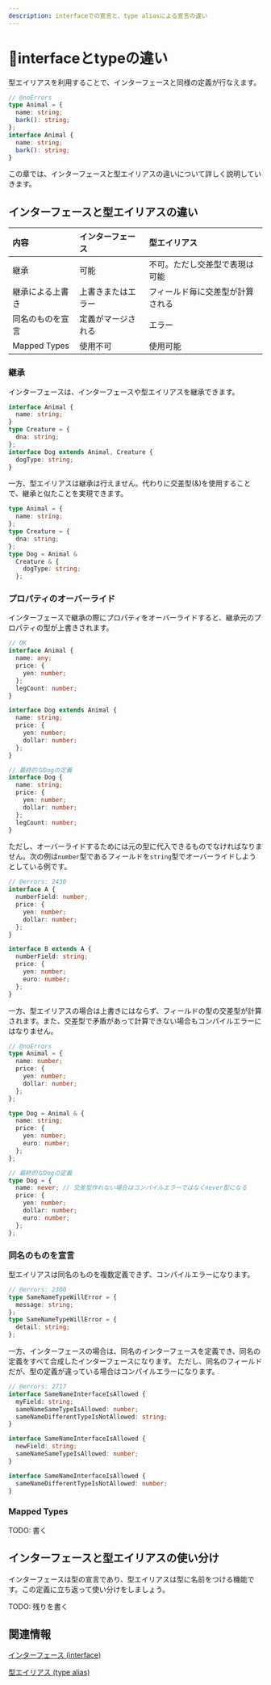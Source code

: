 ```yaml
---
description: interfaceでの宣言と、type aliasによる宣言の違い
---
```


# 🚧interfaceとtypeの違い

型エイリアスを利用することで、インターフェースと同様の定義が行なえます。

```ts twoslash
// @noErrors
type Animal = {
  name: string;
  bark(): string;
};
interface Animal {
  name: string;
  bark(): string;
}
```

この章では、インターフェースと型エイリアスの違いについて詳しく説明していきます。

## インターフェースと型エイリアスの違い

| 内容             | インターフェース   | 型エイリアス                     |
| :--------------- | :----------------- | :------------------------------- |
| 継承             | 可能               | 不可。ただし交差型で表現は可能   |
| 継承による上書き | 上書きまたはエラー | フィールド毎に交差型が計算される |
| 同名のものを宣言 | 定義がマージされる | エラー                           |
| Mapped Types     | 使用不可           | 使用可能                         |

### 継承

インターフェースは、インターフェースや型エイリアスを継承できます。

```ts twoslash
interface Animal {
  name: string;
}
type Creature = {
  dna: string;
};
interface Dog extends Animal, Creature {
  dogType: string;
}
```

一方、型エイリアスは継承は行えません。代わりに交差型(&)を使用することで、継承と似たことを実現できます。

```ts twoslash
type Animal = {
  name: string;
};
type Creature = {
  dna: string;
};
type Dog = Animal &
  Creature & {
    dogType: string;
  };
```

### プロパティのオーバーライド

インターフェースで継承の際にプロパティをオーバーライドすると、継承元のプロパティの型が上書きされます。

```ts twoslash
// OK
interface Animal {
  name: any;
  price: {
    yen: number;
  };
  legCount: number;
}

interface Dog extends Animal {
  name: string;
  price: {
    yen: number;
    dollar: number;
  };
}

// 最終的なDogの定義
interface Dog {
  name: string;
  price: {
    yen: number;
    dollar: number;
  };
  legCount: number;
}
```

ただし、オーバーライドするためには元の型に代入できるものでなければなりません。次の例は`number`型であるフィールドを`string`型でオーバーライドしようとしている例です。

```ts twoslash
// @errors: 2430
interface A {
  numberField: number;
  price: {
    yen: number;
    dollar: number;
  };
}

interface B extends A {
  numberField: string;
  price: {
    yen: number;
    euro: number;
  };
}
```

一方、型エイリアスの場合は上書きにはならず、フィールドの型の交差型が計算されます。また、交差型で矛盾があって計算できない場合もコンパイルエラーにはなりません。

```ts twoslash
// @noErrors
type Animal = {
  name: number;
  price: {
    yen: number;
    dollar: number;
  };
};

type Dog = Animal & {
  name: string;
  price: {
    yen: number;
    euro: number;
  };
};

// 最終的なDogの定義
type Dog = {
  name: never; // 交差型作れない場合はコンパイルエラーではなくnever型になる
  price: {
    yen: number;
    dollar: number;
    euro: number;
  };
};
```

### 同名のものを宣言

型エイリアスは同名のものを複数定義できず、コンパイルエラーになります。

```ts twoslash
// @errors: 2300
type SameNameTypeWillError = {
  message: string;
};
type SameNameTypeWillError = {
  detail: string;
};
```

一方、インターフェースの場合は、同名のインターフェースを定義でき、同名の定義をすべて合成したインターフェースになります。
ただし、同名のフィールドだが、型の定義が違っている場合はコンパイルエラーになります。

```ts twoslash
// @errors: 2717
interface SameNameInterfaceIsAllowed {
  myField: string;
  sameNameSameTypeIsAllowed: number;
  sameNameDifferentTypeIsNotAllowed: string;
}

interface SameNameInterfaceIsAllowed {
  newField: string;
  sameNameSameTypeIsAllowed: number;
}

interface SameNameInterfaceIsAllowed {
  sameNameDifferentTypeIsNotAllowed: number;
}
```

### Mapped Types

TODO: 書く

## インターフェースと型エイリアスの使い分け

インターフェースは型の宣言であり、型エイリアスは型に名前をつける機能です。この定義に立ち返って使い分けをしましょう。

TODO: 残りを書く

## 関連情報

[インターフェース (interface)](/reference/object-oriented/interface/interface-vs-type-alias)

[型エイリアス (type alias)](../../values-types-variables/type-alias.md)
